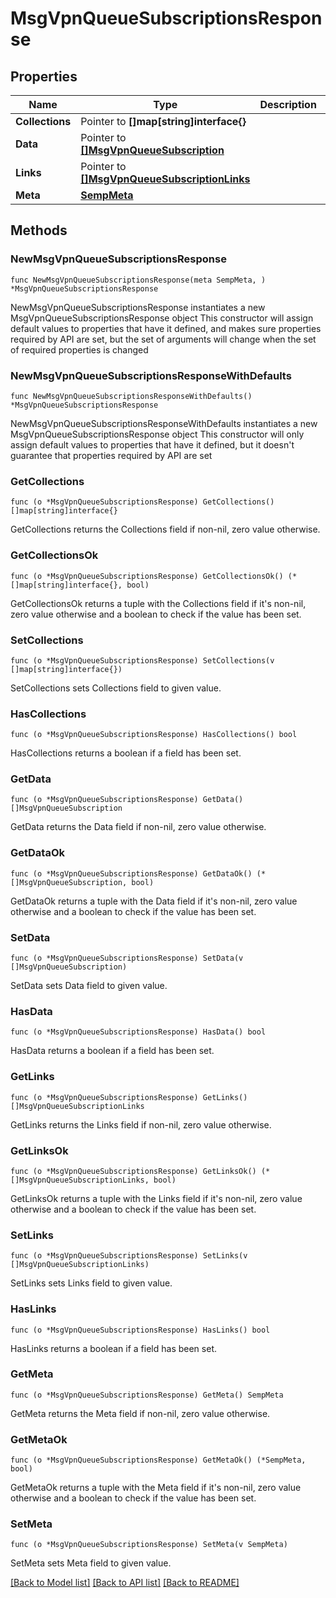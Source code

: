 # MsgVpnQueueSubscriptionsResponse

## Properties

Name | Type | Description | Notes
------------ | ------------- | ------------- | -------------
**Collections** | Pointer to **[]map[string]interface{}** |  | [optional] 
**Data** | Pointer to [**[]MsgVpnQueueSubscription**](MsgVpnQueueSubscription.md) |  | [optional] 
**Links** | Pointer to [**[]MsgVpnQueueSubscriptionLinks**](MsgVpnQueueSubscriptionLinks.md) |  | [optional] 
**Meta** | [**SempMeta**](SempMeta.md) |  | 

## Methods

### NewMsgVpnQueueSubscriptionsResponse

`func NewMsgVpnQueueSubscriptionsResponse(meta SempMeta, ) *MsgVpnQueueSubscriptionsResponse`

NewMsgVpnQueueSubscriptionsResponse instantiates a new MsgVpnQueueSubscriptionsResponse object
This constructor will assign default values to properties that have it defined,
and makes sure properties required by API are set, but the set of arguments
will change when the set of required properties is changed

### NewMsgVpnQueueSubscriptionsResponseWithDefaults

`func NewMsgVpnQueueSubscriptionsResponseWithDefaults() *MsgVpnQueueSubscriptionsResponse`

NewMsgVpnQueueSubscriptionsResponseWithDefaults instantiates a new MsgVpnQueueSubscriptionsResponse object
This constructor will only assign default values to properties that have it defined,
but it doesn't guarantee that properties required by API are set

### GetCollections

`func (o *MsgVpnQueueSubscriptionsResponse) GetCollections() []map[string]interface{}`

GetCollections returns the Collections field if non-nil, zero value otherwise.

### GetCollectionsOk

`func (o *MsgVpnQueueSubscriptionsResponse) GetCollectionsOk() (*[]map[string]interface{}, bool)`

GetCollectionsOk returns a tuple with the Collections field if it's non-nil, zero value otherwise
and a boolean to check if the value has been set.

### SetCollections

`func (o *MsgVpnQueueSubscriptionsResponse) SetCollections(v []map[string]interface{})`

SetCollections sets Collections field to given value.

### HasCollections

`func (o *MsgVpnQueueSubscriptionsResponse) HasCollections() bool`

HasCollections returns a boolean if a field has been set.

### GetData

`func (o *MsgVpnQueueSubscriptionsResponse) GetData() []MsgVpnQueueSubscription`

GetData returns the Data field if non-nil, zero value otherwise.

### GetDataOk

`func (o *MsgVpnQueueSubscriptionsResponse) GetDataOk() (*[]MsgVpnQueueSubscription, bool)`

GetDataOk returns a tuple with the Data field if it's non-nil, zero value otherwise
and a boolean to check if the value has been set.

### SetData

`func (o *MsgVpnQueueSubscriptionsResponse) SetData(v []MsgVpnQueueSubscription)`

SetData sets Data field to given value.

### HasData

`func (o *MsgVpnQueueSubscriptionsResponse) HasData() bool`

HasData returns a boolean if a field has been set.

### GetLinks

`func (o *MsgVpnQueueSubscriptionsResponse) GetLinks() []MsgVpnQueueSubscriptionLinks`

GetLinks returns the Links field if non-nil, zero value otherwise.

### GetLinksOk

`func (o *MsgVpnQueueSubscriptionsResponse) GetLinksOk() (*[]MsgVpnQueueSubscriptionLinks, bool)`

GetLinksOk returns a tuple with the Links field if it's non-nil, zero value otherwise
and a boolean to check if the value has been set.

### SetLinks

`func (o *MsgVpnQueueSubscriptionsResponse) SetLinks(v []MsgVpnQueueSubscriptionLinks)`

SetLinks sets Links field to given value.

### HasLinks

`func (o *MsgVpnQueueSubscriptionsResponse) HasLinks() bool`

HasLinks returns a boolean if a field has been set.

### GetMeta

`func (o *MsgVpnQueueSubscriptionsResponse) GetMeta() SempMeta`

GetMeta returns the Meta field if non-nil, zero value otherwise.

### GetMetaOk

`func (o *MsgVpnQueueSubscriptionsResponse) GetMetaOk() (*SempMeta, bool)`

GetMetaOk returns a tuple with the Meta field if it's non-nil, zero value otherwise
and a boolean to check if the value has been set.

### SetMeta

`func (o *MsgVpnQueueSubscriptionsResponse) SetMeta(v SempMeta)`

SetMeta sets Meta field to given value.



[[Back to Model list]](../README.md#documentation-for-models) [[Back to API list]](../README.md#documentation-for-api-endpoints) [[Back to README]](../README.md)


